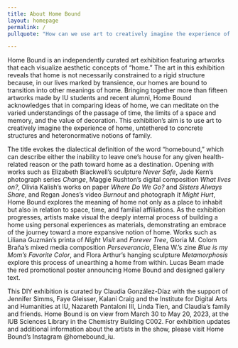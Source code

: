 ```yaml
---
title: About Home Bound
layout: homepage
permalink: /
pullquote: "How can we use art to creatively imagine the experience of home, untethered to concrete structures and heteronormative notions of family?"

---
```

Home Bound is an independently curated art exhibition featuring artworks that each visualize aesthetic concepts of “home.” The art in this exhibition reveals that home is not necessarily constrained to a rigid structure because, in our lives marked by transience, our homes are bound to transition into other meanings of home. Bringing together more than fifteen artworks made by IU students and recent alumni, Home Bound acknowledges that in comparing ideas of home, we can meditate on the varied understandings of the passage of time, the limits of a space and memory, and the value of decoration. This exhibition’s aim is to use art to creatively imagine the experience of home, untethered to concrete structures and heteronormative notions of family.

The title evokes the dialectical definition of the word “homebound,” which can describe either the inability to leave one’s house for any given health-related reason or the path toward home as a destination. Opening with works such as Elizabeth Blackwell’s sculpture _Never Safe_, Jade Kern’s photograph series _Change_, Maggie Rushton’s digital composition _What lives on?_, Olivia Kalish’s works on paper _Where Do We Go?_ and _Sisters Always Share_, and Regan Jones’s video _Burnout_ and photograph _It Might Hurt_, Home Bound explores the meaning of home not only as a place to inhabit but also in relation to space, time, and familial affiliations. As the exhibition progresses, artists make visual the deeply internal process of building a home using personal experiences as materials, demonstrating an embrace of the journey toward a more expansive notion of home. Works such as Liliana Guzmán’s printa of _Night Visit_ and _Forever Tree_, Gloria M. Colom Braña’s mixed media composition _Perseverancia_, Elena W.’s zine _Blue is my Mom’s Favorite Color_, and Flora Arthur’s hanging sculpture _Metamorphosis_ explore this process of unearthing a home from within. Lucas Beam made the red promotional poster announcing Home Bound and designed gallery text.

This DIY exhibition is curated by Claudia González-Díaz with the support of Jennifer Simms, Faye Gleisser, Kalani Craig and the Institute for Digital Arts and Humanities at IU, Nazareth Pantaloni III, Linda Tien, and Claudia’s family and friends. Home Bound is on view from March 30 to May 20, 2023, at the IUB Sciences Library in the Chemistry Building C002. For exhibition updates and additional information about the artists in the show, please visit Home Bound’s Instagram @homebound_iu.
